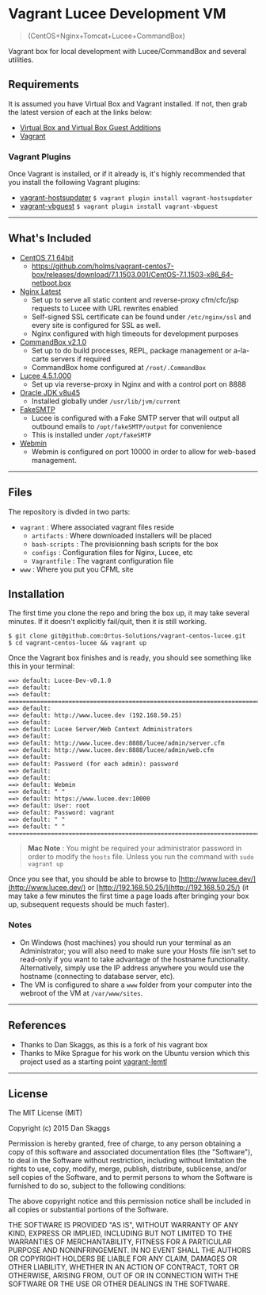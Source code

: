 # Vagrant Lucee  Development VM 
> (CentOS+Nginx+Tomcat+Lucee+CommandBox)

Vagrant box for local development with Lucee/CommandBox and several utilities.

## Requirements

It is assumed you have Virtual Box and Vagrant installed. If not, then grab the latest version of each at the links below:
* [Virtual Box and Virtual Box Guest Additions](https://www.virtualbox.org/wiki/Downloads)
* [Vagrant](https://www.vagrantup.com/downloads.html)

### Vagrant Plugins

Once Vagrant is installed, or if it already is, it's highly recommended that you install the following Vagrant plugins:

* [vagrant-hostsupdater](https://github.com/cogitatio/vagrant-hostsupdater)
```$ vagrant plugin install vagrant-hostsupdater```
* [vagrant-vbguest](https://github.com/dotless-de/vagrant-vbguest)
```$ vagrant plugin install vagrant-vbguest```

---

## What's Included
* [CentOS 7.1 64bit](https://www.centos.org)
	* https://github.com/holms/vagrant-centos7-box/releases/download/7.1.1503.001/CentOS-7.1.1503-x86_64-netboot.box
* [Nginx Latest](www.nginx.org)
	* Set up to serve all static content and reverse-proxy cfm/cfc/jsp requests to Lucee with URL rewrites enabled
	* Self-signed SSL certificate can be found under `/etc/nginx/ssl` and every site is configured for SSL as well.
	* Nginx configured with high timeouts for development purposes
* [CommandBox v2.1.0](http://www.ortussolutions.com/products/commandbox)
	* Set up to do build processes, REPL, package management or a-la-carte servers if required
	* CommandBox home configured at `/root/.CommandBox`
* [Lucee 4.5.1.000](www.lucee.org)
	* Set up via reverse-proxy in Nginx and with a control port on 8888
* [Oracle JDK v8u45](http://www.oracle.com/technetwork/java/javase/downloads/)
	* Installed globally under `/usr/lib/jvm/current`
* [FakeSMTP](https://nilhcem.github.io/FakeSMTP/)
	* Lucee is configured with a Fake SMTP server that will output all outbound emails to `/opt/fakeSMTP/output` for convenience
	* This is installed under `/opt/fakeSMTP`
* [Webmin](http://www.webmin.com)
	* Webmin is configured on port 10000 in order to allow for web-based management.

---

## Files
The repository is divded in two parts:
-  `vagrant` : Where associated vagrant files reside
	- `artifacts` : Where downloaded installers will be placed
	- `bash-scripts` : The provisionning bash scripts for the box
	- `configs` : Configuration files for Nginx, Lucee, etc
	- `Vagrantfile` : The vagrant configuration file
- `www` : Where you put you CFML site

## Installation
The first time you clone the repo and bring the box up, it may take several minutes. If it doesn't explicitly fail/quit, then it is still working.

```
$ git clone git@github.com:Ortus-Solutions/vagrant-centos-lucee.git
$ cd vagrant-centos-lucee && vagrant up
```

Once the Vagrant box finishes and is ready, you should see something like this in your terminal:

```
==> default: Lucee-Dev-v0.1.0
==> default:
==> default: ========================================================================
==> default:
==> default: http://www.lucee.dev (192.168.50.25)
==> default:
==> default: Lucee Server/Web Context Administrators
==> default:
==> default: http://www.lucee.dev:8888/lucee/admin/server.cfm
==> default: http://www.lucee.dev:8888/lucee/admin/web.cfm
==> default:
==> default: Password (for each admin): password
==> default:
==> default:
==> default: Webmin
==> default: " "
==> default: https://www.lucee.dev:10000
==> default: User: root
==> default: Password: vagrant
==> default: " "
==> default: " "
========================================================================
```

> **Mac Note** : You might be required your administrator password in order to modify the `hosts` file. Unless you run the command with `sudo vagrant up`

Once you see that, you should be able to browse to [http://www.lucee.dev/](http://www.lucee.dev/)
or [http://192.168.50.25/](http://192.168.50.25/)
(it may take a few minutes the first time a page loads after bringing your box up, subsequent requests should be much faster).

### Notes
* On Windows (host machines) you should run your terminal as an Administrator; you will also need to make sure your Hosts file isn't set to read-only if you want to take advantage of the hostname functionality. Alternatively, simply use the IP address anywhere you would use the hostname (connecting to database server, etc).
* The VM is configured to share a `www` folder from your computer into the webroot of the VM at `/var/www/sites`.

---

## References
* Thanks to Dan Skaggs, as this is a fork of his vagrant box
* Thanks to Mike Sprague for his work on the Ubuntu version which this project used as a starting point [vagrant-lemtl](https://github.com/mikesprague/vagrant-lemtl)

---

## License
The MIT License (MIT)

Copyright (c) 2015 Dan Skaggs

Permission is hereby granted, free of charge, to any person obtaining a copy
of this software and associated documentation files (the "Software"), to deal
in the Software without restriction, including without limitation the rights
to use, copy, modify, merge, publish, distribute, sublicense, and/or sell
copies of the Software, and to permit persons to whom the Software is
furnished to do so, subject to the following conditions:

The above copyright notice and this permission notice shall be included in all
copies or substantial portions of the Software.

THE SOFTWARE IS PROVIDED "AS IS", WITHOUT WARRANTY OF ANY KIND, EXPRESS OR
IMPLIED, INCLUDING BUT NOT LIMITED TO THE WARRANTIES OF MERCHANTABILITY,
FITNESS FOR A PARTICULAR PURPOSE AND NONINFRINGEMENT. IN NO EVENT SHALL THE
AUTHORS OR COPYRIGHT HOLDERS BE LIABLE FOR ANY CLAIM, DAMAGES OR OTHER
LIABILITY, WHETHER IN AN ACTION OF CONTRACT, TORT OR OTHERWISE, ARISING FROM,
OUT OF OR IN CONNECTION WITH THE SOFTWARE OR THE USE OR OTHER DEALINGS IN THE
SOFTWARE.

